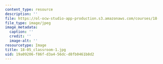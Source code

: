 ```yaml
---
content_type: resource
description: ''
file: https://ol-ocw-studio-app-production.s3.amazonaws.com/courses/18-05-introduction-to-probability-and-statistics-spring-2014/19a09206f86fd3a456dcd8fb0461b8d2_18-05_classroom-1.jpg
file_type: image/jpeg
image_metadata:
  caption: ''
  credit: ''
  image-alt: ''
resourcetype: Image
title: 18-05_classroom-1.jpg
uid: 19a09206-f86f-d3a4-56dc-d8fb0461b8d2
---
```

